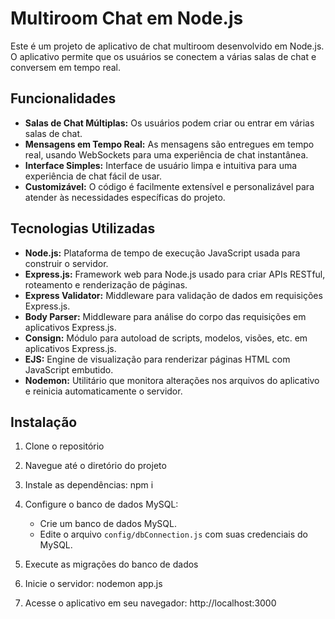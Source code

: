 # Multiroom Chat em Node.js

Este é um projeto de aplicativo de chat multiroom desenvolvido em Node.js. O aplicativo permite que os usuários se conectem a várias salas de chat e conversem em tempo real.

## Funcionalidades

- **Salas de Chat Múltiplas:** Os usuários podem criar ou entrar em várias salas de chat.
- **Mensagens em Tempo Real:** As mensagens são entregues em tempo real, usando WebSockets para uma experiência de chat instantânea.
- **Interface Simples:** Interface de usuário limpa e intuitiva para uma experiência de chat fácil de usar.
- **Customizável:** O código é facilmente extensível e personalizável para atender às necessidades específicas do projeto.

## Tecnologias Utilizadas

- **Node.js:** Plataforma de tempo de execução JavaScript usada para construir o servidor.
- **Express.js:** Framework web para Node.js usado para criar APIs RESTful, roteamento e renderização de páginas.
- **Express Validator:** Middleware para validação de dados em requisições Express.js.
- **Body Parser:** Middleware para análise do corpo das requisições em aplicativos Express.js.
- **Consign:** Módulo para autoload de scripts, modelos, visões, etc. em aplicativos Express.js.
- **EJS:** Engine de visualização para renderizar páginas HTML com JavaScript embutido.
- **Nodemon:** Utilitário que monitora alterações nos arquivos do aplicativo e reinicia automaticamente o servidor.


## Instalação

1. Clone o repositório


2. Navegue até o diretório do projeto


3. Instale as dependências: npm i


4. Configure o banco de dados MySQL:
   - Crie um banco de dados MySQL.
   - Edite o arquivo `config/dbConnection.js` com suas credenciais do MySQL.

5. Execute as migrações do banco de dados

6. Inicie o servidor: nodemon app.js

7. Acesse o aplicativo em seu navegador: http://localhost:3000




